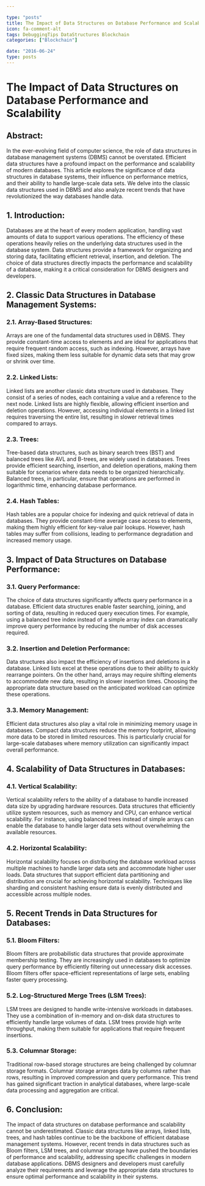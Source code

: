 ```yaml
---

type: "posts"
title: The Impact of Data Structures on Database Performance and Scalability
icon: fa-comment-alt
tags: DebuggingTips DataStructures Blockchain
categories: ["Blockchain"]

date: "2016-06-24"
type: posts
---
```





# The Impact of Data Structures on Database Performance and Scalability

## Abstract:
In the ever-evolving field of computer science, the role of data structures in database management systems (DBMS) cannot be overstated. Efficient data structures have a profound impact on the performance and scalability of modern databases. This article explores the significance of data structures in database systems, their influence on performance metrics, and their ability to handle large-scale data sets. We delve into the classic data structures used in DBMS and also analyze recent trends that have revolutionized the way databases handle data.

## 1. Introduction:
Databases are at the heart of every modern application, handling vast amounts of data to support various operations. The efficiency of these operations heavily relies on the underlying data structures used in the database system. Data structures provide a framework for organizing and storing data, facilitating efficient retrieval, insertion, and deletion. The choice of data structures directly impacts the performance and scalability of a database, making it a critical consideration for DBMS designers and developers.

## 2. Classic Data Structures in Database Management Systems:
### 2.1. Array-Based Structures:
Arrays are one of the fundamental data structures used in DBMS. They provide constant-time access to elements and are ideal for applications that require frequent random access, such as indexing. However, arrays have fixed sizes, making them less suitable for dynamic data sets that may grow or shrink over time.

### 2.2. Linked Lists:
Linked lists are another classic data structure used in databases. They consist of a series of nodes, each containing a value and a reference to the next node. Linked lists are highly flexible, allowing efficient insertion and deletion operations. However, accessing individual elements in a linked list requires traversing the entire list, resulting in slower retrieval times compared to arrays.

### 2.3. Trees:
Tree-based data structures, such as binary search trees (BST) and balanced trees like AVL and B-trees, are widely used in databases. Trees provide efficient searching, insertion, and deletion operations, making them suitable for scenarios where data needs to be organized hierarchically. Balanced trees, in particular, ensure that operations are performed in logarithmic time, enhancing database performance.

### 2.4. Hash Tables:
Hash tables are a popular choice for indexing and quick retrieval of data in databases. They provide constant-time average case access to elements, making them highly efficient for key-value pair lookups. However, hash tables may suffer from collisions, leading to performance degradation and increased memory usage.

## 3. Impact of Data Structures on Database Performance:
### 3.1. Query Performance:
The choice of data structures significantly affects query performance in a database. Efficient data structures enable faster searching, joining, and sorting of data, resulting in reduced query execution times. For example, using a balanced tree index instead of a simple array index can dramatically improve query performance by reducing the number of disk accesses required.

### 3.2. Insertion and Deletion Performance:
Data structures also impact the efficiency of insertions and deletions in a database. Linked lists excel at these operations due to their ability to quickly rearrange pointers. On the other hand, arrays may require shifting elements to accommodate new data, resulting in slower insertion times. Choosing the appropriate data structure based on the anticipated workload can optimize these operations.

### 3.3. Memory Management:
Efficient data structures also play a vital role in minimizing memory usage in databases. Compact data structures reduce the memory footprint, allowing more data to be stored in limited resources. This is particularly crucial for large-scale databases where memory utilization can significantly impact overall performance.

## 4. Scalability of Data Structures in Databases:
### 4.1. Vertical Scalability:
Vertical scalability refers to the ability of a database to handle increased data size by upgrading hardware resources. Data structures that efficiently utilize system resources, such as memory and CPU, can enhance vertical scalability. For instance, using balanced trees instead of simple arrays can enable the database to handle larger data sets without overwhelming the available resources.

### 4.2. Horizontal Scalability:
Horizontal scalability focuses on distributing the database workload across multiple machines to handle larger data sets and accommodate higher user loads. Data structures that support efficient data partitioning and distribution are crucial for achieving horizontal scalability. Techniques like sharding and consistent hashing ensure data is evenly distributed and accessible across multiple nodes.

## 5. Recent Trends in Data Structures for Databases:
### 5.1. Bloom Filters:
Bloom filters are probabilistic data structures that provide approximate membership testing. They are increasingly used in databases to optimize query performance by efficiently filtering out unnecessary disk accesses. Bloom filters offer space-efficient representations of large sets, enabling faster query processing.

### 5.2. Log-Structured Merge Trees (LSM Trees):
LSM trees are designed to handle write-intensive workloads in databases. They use a combination of in-memory and on-disk data structures to efficiently handle large volumes of data. LSM trees provide high write throughput, making them suitable for applications that require frequent insertions.

### 5.3. Columnar Storage:
Traditional row-based storage structures are being challenged by columnar storage formats. Columnar storage arranges data by columns rather than rows, resulting in improved compression and query performance. This trend has gained significant traction in analytical databases, where large-scale data processing and aggregation are critical.

## 6. Conclusion:
The impact of data structures on database performance and scalability cannot be underestimated. Classic data structures like arrays, linked lists, trees, and hash tables continue to be the backbone of efficient database management systems. However, recent trends in data structures such as Bloom filters, LSM trees, and columnar storage have pushed the boundaries of performance and scalability, addressing specific challenges in modern database applications. DBMS designers and developers must carefully analyze their requirements and leverage the appropriate data structures to ensure optimal performance and scalability in their systems.